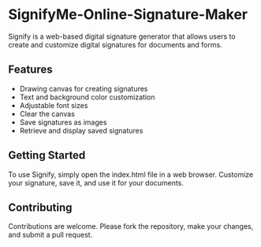 # SignifyMe-Online-Signature-Maker

Signify is a web-based digital signature generator that allows users to create and customize digital signatures for documents and forms.

## Features

- Drawing canvas for creating signatures
- Text and background color customization
- Adjustable font sizes
- Clear the canvas
- Save signatures as images
- Retrieve and display saved signatures

## Getting Started

To use Signify, simply open the index.html file in a web browser. Customize your signature, save it, and use it for your documents.

## Contributing

Contributions are welcome. Please fork the repository, make your changes, and submit a pull request.

